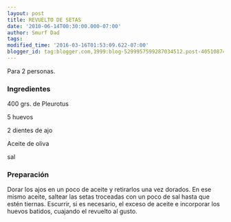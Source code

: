 ```yaml
---
layout: post
title: REVUELTO DE SETAS
date: '2010-06-14T00:30:00.000-07:00'
author: Smurf Dad
tags: 
modified_time: '2016-03-16T01:53:09.622-07:00'
blogger_id: tag:blogger.com,1999:blog-5299957599287034512.post-405108745733448306
---
```


Para 2 personas.

<h3>Ingredientes</h3>

400 grs. de Pleurotus

5 huevos

2 dientes de ajo

Aceite de oliva

sal

<h3>Preparación</h3>

Dorar los ajos en un poco de aceite y retirarlos una vez dorados. En ese mismo aceite, saltear las setas troceadas con un poco de sal hasta que estén tiernas. Escurrir, si es necesario, el exceso de aceite e incorporar los huevos batidos, cuajando el revuelto al gusto.

